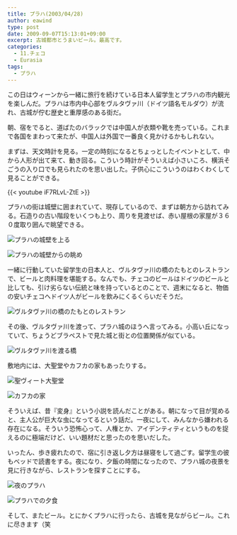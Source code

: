 ```yaml
---
title: プラハ(2003/04/28)
author: eawind
type: post
date: 2009-09-07T15:13:01+09:00
excerpt: 古城都市とうまいビール。最高です。
categories:
  - 11.チェコ
  - Eurasia
tags:
  - プラハ
---
```

この日はウィーンから一緒に旅行を続けている日本人留学生とプラハの市内観光を楽しんだ。プラハは市内中心部をヴルタヴァ川（ドイツ語名モルダウ）が流れ、古城が佇む歴史と重厚感のある街だ。

朝、宿をでると、道ばたのバラックでは中国人が衣類や靴を売っている。これまで各国をまわって来たが、中国人は外国で一番良く見かけるかもしれない。

まずは、天文時計を見る。一定の時刻になるとちょっとしたイベントとして、中から人形が出て来て、動き回る。こういう時計がそういえば小さいころ、横浜そごうの入り口でも見られたのを思い出した。子供心にこういうのはわくわくして見ることができる。

{{< youtube iF7RLvL-ZtE >}}

プラハの街は城壁に囲まれていて、現存しているので、まずは朝方から訪れてみる。石造りの古い階段をいくつも上り、周りを見渡せば、赤い屋根の家屋が３６０度取り囲んで眺望できる。

![プラハの城壁を上る](/img/wp/2009/09/200304281727421.jpg)

![プラハの城壁からの眺め](/img/wp/2009/09/200304281731401.jpg)

一緒に行動していた留学生の日本人と、ヴルタヴァ川の橋のたもとのレストランで、ビールと肉料理を堪能する。なんでも、チェコのビールはドイツのビールと比しても、引け劣らない伝統と味を持っているとのことで、週末になると、物価の安いチェコへドイツ人がビールを飲みにくるくらいだそうだ。

![ヴルタヴァ川の橋のたもとのレストラン](/img/wp/2009/09/200304281857401.jpg)

その後、ヴルタヴァ川を渡って、プラハ城のほうへ言ってみる。小高い丘になっていて、ちょうどブラペストで見た城と街との位置関係が似ている。

![ヴルタヴァ川を渡る橋](/img/wp/2009/09/200304281944401.jpg)

敷地内には、大聖堂やカフカの家もあったりする。

![聖ヴィート大聖堂](/img/wp/2009/09/200304282036501.jpg)

![カフカの家](/img/wp/2009/09/200304282056181.jpg)

そういえば、昔『変身』という小説を読んだことがある。朝になって目が覚めると、主人公が巨大な虫になってるという話だ。一夜にして、みんなから嫌われる存在になる。そういう恐怖心って、人権とか、アイデンティティというものを捉えるのに極端だけど、いい題材だと思ったのを思いだした。

いったん、歩き疲れたので、宿に引き返し夕方は昼寝をして過ごす。留学生の彼もベッドで読書をする。夜になり、夕飯の時間になったので、プラハ城の夜景を見に行きながら、レストランを探すことにする。

![夜のプラハ](/img/wp/2009/09/200304290314201.jpg)

![プラハでの夕食](/img/wp/2009/09/200304290329501.jpg)

そして、またビール。とにかくプラハに行ったら、古城を見ながらビール。これに尽きます（笑
